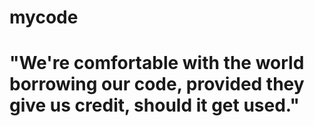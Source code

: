 # mycode
# "We're comfortable with the world borrowing our code, provided they give us credit, should it get used."
